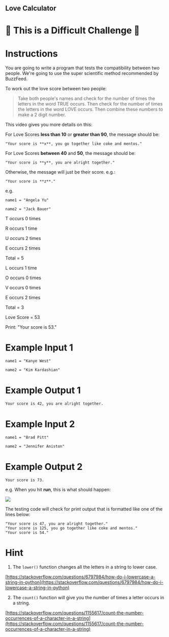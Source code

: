 ## Love Calculator

# 💪 This is a Difficult Challenge 💪

# Instructions

You are going to write a program that tests the compatibility between two people. We're going to use the super scientific method recommended by BuzzFeed. 

To work out the love score between two people:

> Take both people's names and check for the number of times the letters in the word TRUE occurs. Then check for the number of times the letters in the word LOVE occurs. Then combine these numbers to make a 2 digit number. 

This video gives you more details on this:

[](method.mov)

For Love Scores **less than 10** or **greater than 90**, the message should be:

`"Your score is **x**, you go together like coke and mentos."` 

For Love Scores **between 40** and **50**, the message should be:

`"Your score is **y**, you are alright together."`

Otherwise, the message will just be their score. e.g.:

`"Your score is **z**."`

e.g. 

`name1 = "Angela Yu"`

`name2 = "Jack Bauer"`

T occurs 0 times

R occurs 1 time

U occurs 2 times

E occurs 2 times

Total = 5

L occurs 1 time

O occurs 0 times

V occurs 0 times

E occurs 2 times

Total = 3

Love Score = 53

Print: "Your score is 53."

# Example Input 1

```
name1 = "Kanye West"
```

```
name2 = "Kim Kardashian"
```

# Example Output 1

```
Your score is 42, you are alright together.
```

# Example Input 2

```
name1 = "Brad Pitt"
```

```
name2 = "Jennifer Aniston"
```

# Example Output 2

```
Your score is 73.
```

e.g. When you hit **run**, this is what should happen:  

![](https://cdn.fs.teachablecdn.com/nfSILIPSNaIOwWhPR5vr)

The testing code will check for print output that is formatted like one of the lines below:
```
"Your score is 47, you are alright together."
"Your score is 125, you go together like coke and mentos."
"Your score is 54."
```

# Hint

1. The `lower()` function changes all the letters in a string to lower case. 

[https://stackoverflow.com/questions/6797984/how-do-i-lowercase-a-string-in-python](https://stackoverflow.com/questions/6797984/how-do-i-lowercase-a-string-in-python)

2. The `count()` function will give you the number of times a letter occurs in a string. 

[https://stackoverflow.com/questions/1155617/count-the-number-occurrences-of-a-character-in-a-string](https://stackoverflow.com/questions/1155617/count-the-number-occurrences-of-a-character-in-a-string)
